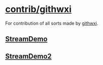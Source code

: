 # [contrib/githwxi](https://github.com/xanadu-lang/contrib/tree/master/githwxi)

For contribution of all sorts made by [githwxi](https://github.com/githwxi).

## [StreamDemo](./StreamDemo)
## [StreamDemo2](./StreamDemo2)